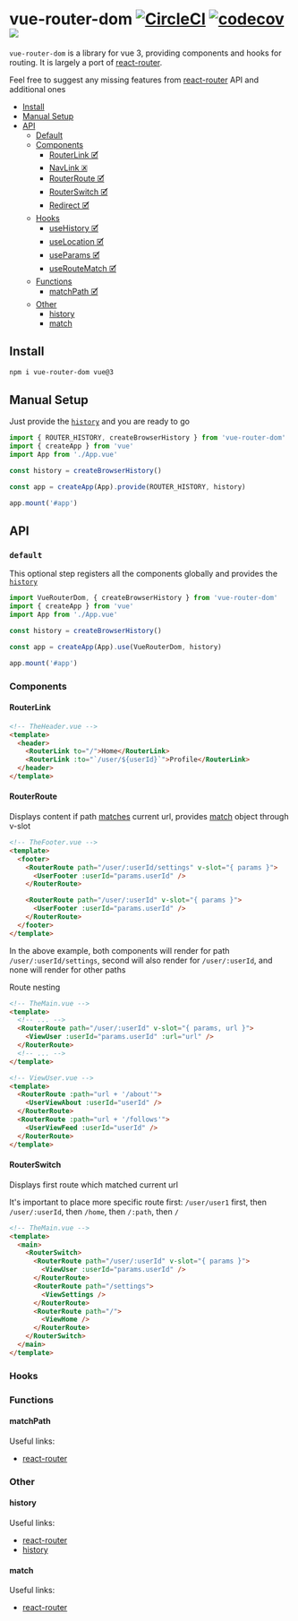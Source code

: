 # vue-router-dom [![CircleCI](https://circleci.com/gh/PatrykWalach/vue-router-dom.svg?style=svg)](https://circleci.com/gh/PatrykWalach/vue-router-dom) [![codecov](https://codecov.io/gh/PatrykWalach/vue-router-dom/branch/master/graph/badge.svg)](https://codecov.io/gh/PatrykWalach/vue-router-dom) ![](https://img.shields.io/npm/v/vue-router-dom)

`vue-router-dom` is a library for vue 3, providing components and hooks for routing.
It is largely a port of [react-router](https://reacttraining.com/react-router/web/guides/philosophy).

Feel free to suggest any missing features from [react-router](https://reacttraining.com/react-router/web/api) API and additional ones

- [Install](#install)
- [Manual Setup](#Manual-Setup)
- [API](#api)
  - [Default](#default)
  - [Components](#Components)
    - [RouterLink 🗹](#RouterLink)
    - [NavLink 🗷](#NavLink)
    - [RouterRoute 🗹](#RouterRoute)
    - [RouterSwitch 🗹](#RouterSwitch)
    - [Redirect 🗹](#Redirect)
  - [Hooks](#hooks)
    - [useHistory 🗹](#useHistory)
    - [useLocation 🗹](#useLocation)
    - [useParams 🗹](#useParams)
    - [useRouteMatch 🗹](#useRouteMatch)
  - [Functions](#Functions)
    - [matchPath 🗹](#matchPath)
  - [Other](#Other)
    - [history](#history)
    - [match](#match)

## Install

```sh
npm i vue-router-dom vue@3
```

## Manual Setup
Just provide the [`history`](#history) and you are ready to go

```typescript
import { ROUTER_HISTORY, createBrowserHistory } from 'vue-router-dom'
import { createApp } from 'vue'
import App from './App.vue'

const history = createBrowserHistory()

const app = createApp(App).provide(ROUTER_HISTORY, history)

app.mount('#app')
```

## API

### `default`

This optional step registers all the components globally and provides the [`history`](#history)

```typescript
import VueRouterDom, { createBrowserHistory } from 'vue-router-dom'
import { createApp } from 'vue'
import App from './App.vue'

const history = createBrowserHistory()

const app = createApp(App).use(VueRouterDom, history)

app.mount('#app')
```

### Components

#### RouterLink

```html
<!-- TheHeader.vue -->
<template>
  <header>
    <RouterLink to="/">Home</RouterLink>
    <RouterLink :to="`/user/${userId}`">Profile</RouterLink>
  </header>
</template>
```

#### RouterRoute

Displays content if path [matches](#matchPath) current url, provides [match](#match) object through v-slot

```html
<!-- TheFooter.vue -->
<template>
  <footer>
    <RouterRoute path="/user/:userId/settings" v-slot="{ params }">
      <UserFooter :userId="params.userId" />
    </RouterRoute>

    <RouterRoute path="/user/:userId" v-slot="{ params }">
      <UserFooter :userId="params.userId" />
    </RouterRoute>
  </footer>
</template>
```

In the above example, both components will render for path `/user/:userId/settings`, second will also render for `/user/:userId`, and none will render for other paths

Route nesting

```html
<!-- TheMain.vue -->
<template>
  <!-- ... -->
  <RouterRoute path="/user/:userId" v-slot="{ params, url }">
    <ViewUser :userId="params.userId" :url="url" />
  </RouterRoute>
  <!-- ... -->
</template>
```

```html
<!-- ViewUser.vue -->
<template>
  <RouterRoute :path="url + '/about'">
    <UserViewAbout :userId="userId" />
  </RouterRoute>
  <RouterRoute :path="url + '/follows'">
    <UserViewFeed :userId="userId" />
  </RouterRoute>
</template>
```

#### RouterSwitch

Displays first route which matched current url

It's important to place more specific route first: `/user/user1` first, then `/user/:userId`, then `/home`, then `/:path`, then `/`

```html
<!-- TheMain.vue -->
<template>
  <main>
    <RouterSwitch>
      <RouterRoute path="/user/:userId" v-slot="{ params }">
        <ViewUser :userId="params.userId" />
      </RouterRoute>
      <RouterRoute path="/settings">
        <ViewSettings />
      </RouterRoute>
      <RouterRoute path="/">
        <ViewHome />
      </RouterRoute>
    </RouterSwitch>
  </main>
</template>
```

### Hooks



### Functions

#### matchPath
  Useful links:
  - [react-router](https://reacttraining.com/react-router/web/api/matchPath)

### Other

#### history
  Useful links:
  - [react-router](https://reacttraining.com/react-router/web/api/history)
  - [history](https://github.com/ReactTraining/history/)

#### match
  Useful links:
  - [react-router](https://reacttraining.com/react-router/web/api/match) 